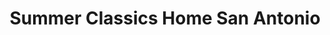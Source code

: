 ---
title: "Summer Classics Home San Antonio"
url: /san-antonio/summer-classics-home-san-antonio/
shop: furniture
---